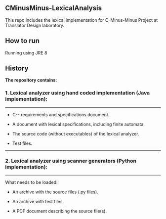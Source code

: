 ## CMinusMinus-LexicalAnalysis
This repo includes the lexical implementation for  C-Minus-Minus  Project at Translator Design laboratory.

## How to run

Running using JRE 8

## History

**The repository contains:**

### **1. Lexical analyzer using hand coded implementation (Java implementation):**
-----------------------------

- C-- requirements and specifications document.

- A document with lexical specifications, including finite automata.

- The source code (without executables) of the lexical analyzer.

- Test files.

------------------------------

### **2. Lexical analyzer using scanner generators (Python implementation):**
-----------------------------

What needs to be loaded:

- An archive with the source files (.py files).

- An archive with test files.

- A PDF document describing the source file(s).
